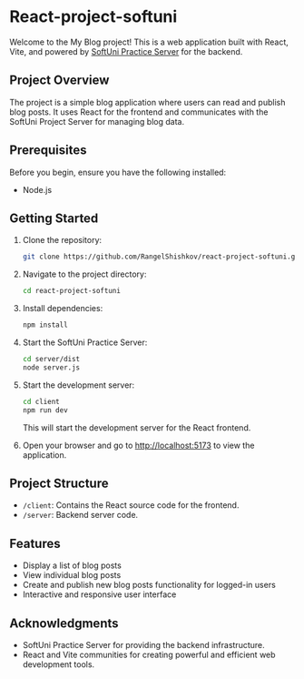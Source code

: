 # React-project-softuni

Welcome to the My Blog project! This is a web application built with React, Vite, and powered by [SoftUni Practice Server](https://github.com/softuni-practice-server/softuni-practice-server) for the backend.

## Project Overview

The project is a simple blog application where users can read and publish blog posts. It uses React for the frontend and communicates with the SoftUni Project Server for managing blog data.

## Prerequisites

Before you begin, ensure you have the following installed:

- Node.js

## Getting Started

1. Clone the repository:

    ```bash
    git clone https://github.com/RangelShishkov/react-project-softuni.git
    
    ```

2. Navigate to the project directory:

    ```bash
    cd react-project-softuni
    ```

3. Install dependencies:

    ```bash
    npm install
    ```

4. Start the SoftUni Practice Server:

    ```bash
    cd server/dist
    node server.js
    ```

5. Start the development server:

    ```bash
    cd client
    npm run dev
    ```

    This will start the development server for the React frontend.

6. Open your browser and go to [http://localhost:5173](http://localhost:5173) to view the application.

## Project Structure

- `/client`: Contains the React source code for the frontend.
- `/server`: Backend server code.

## Features

- Display a list of blog posts
- View individual blog posts
- Create and publish new blog posts functionality for logged-in users
- Interactive and responsive user interface

## Acknowledgments

- SoftUni Practice Server for providing the backend infrastructure.
- React and Vite communities for creating powerful and efficient web development tools.
